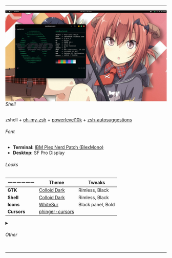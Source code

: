 ** **
<img src="/images/2022-07-07-nocturnal.png" align="right" width="520">

###### Shell
zshell + [oh-my-zsh](https://ohmyz.sh/) + [powerlevel10k](https://github.com/romkatv/powerlevel10k) + [zsh-autosuggestions](https://github.com/zsh-users/zsh-autosuggestions)

###### Font
* **Terminal:** [IBM Plex Nerd Patch (BlexMono)](https://www.nerdfonts.com/font-downloads)
* **Desktop:** SF Pro Display

###### Looks

| ーーーーーー | Theme | Tweaks |
| --- | --- | --- |
| **GTK** | [Colloid Dark](https://www.pling.com/p/1661959) | Rimless, Black |
| **Shell** | [Colloid Dark](https://www.pling.com/p/1661959) | Rimless, Black |
| **Icons** | [WhiteSur](https://www.pling.com/p/1405756) | Black panel, Bold |
| **Cursors** | [phinger-cursors](https://www.pling.com/p/1690782) | |

<details>
<summary><h6>Other</h6></summary>
<ul>
  <li>
    <b>Display Manager ー</b> GDM
  </li>
  <li>
    <b>Screensaver/Locker ー</b> gnome-screensaver
  </li>
  <li>
    <b>Miscellaneous ー</b> TLP, networkmananger-openvpn plugin w/ ProtonVPN, gnome-weather
  </li>
  </br>
  <details>
      <summary><b>Gnome Extensions</b><i> (Click to view)</i></summary>
      <ul>
        <li><a href="https://extensions.gnome.org/extension/615/appindicator-support/">Appindicator support</a></li>
        <li><a href="https://extensions.gnome.org/extension/3499/application-volume-mixer/">Application Volume Mixer</a></li>
        <li><a href="https://extensions.gnome.org/extension/3628/arcmenu/">ArcMenu</a></li>
        <li><a href="https://extensions.gnome.org/extension/3843/just-perfection/">Just Perfection</a></li>
        <li><a href="https://extensions.gnome.org/extension/4693/rounded-system-menu-buttons/">Rounded System Menu Buttons</a></li>
        <li><a href="https://extensions.gnome.org/extension/906/sound-output-device-chooser/">Sound Input & Output Device Chooser</a></li>
        <li><a href="https://extensions.gnome.org/extension/4798/thinkpad-battery-threshold/">Thinkpad Battery Threshold</a></li>
        <li><a href="https://extensions.gnome.org/extension/19/user-themes/">User Themes</a></li>
        <li><a href="https://extensions.gnome.org/extension/3952/workspace-indicator/">Workspace indicator</a></li>
        <li><a href="https://extensions.gnome.org/extension/7/removable-drive-menu/">Removable Drive Menu</a></li>
        <li><a href="https://extensions.gnome.org/extension/2741/remove-alttab-delay-v2/">Remove Alt+Tab Delay</a></li>
        <li><a href="https://extensions.gnome.org/extension/4135/espresso/">Espresso</a></li>
      </ul>
  </details>
</ul>
</details>

** **
